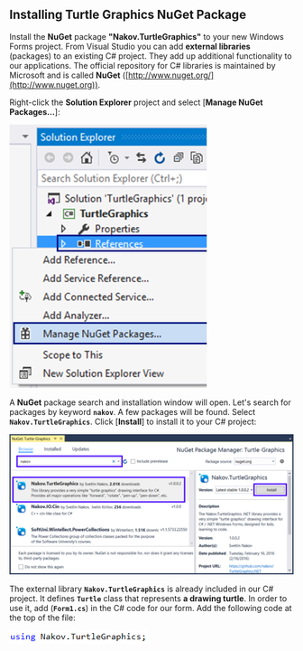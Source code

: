 ## Installing Turtle Graphics NuGet Package

Install the **NuGet** package **"Nakov.TurtleGraphics"** to your new Windows Forms project. From Visual Studio you can add **external libraries** (packages) to an existing C# project. They add up additional functionality to our applications. The official repository for C# libraries is maintained by Microsoft and is called **NuGet** ([http://www.nuget.org/](http://www.nuget.org)).

Right-click the **Solution Explorer** project and select [**Manage NuGet Packages…**]:
 
![](/assets/chapter-5-images/13.Turtle-graphics-03.png)

A **NuGet** package search and installation window will open. Let's search for packages by keyword **`nakov`**. A few packages will be found. Select **`Nakov.TurtleGraphics`**. Click [**Install**] to install it to your C# project:
 
![](/assets/chapter-5-images/13.Turtle-graphics-04.png)

The external library **`Nakov.TurtleGraphics`** is already included in our C# project. It defines **`Turtle`** class that represents **a drawing turtle**. In order to use it, add (**`Form1.cs`**) in the C# code for our form. Add the following code at the top of the file:
  
![](assets/chapter-5-images/13.Turtle-graphics-05.png)
